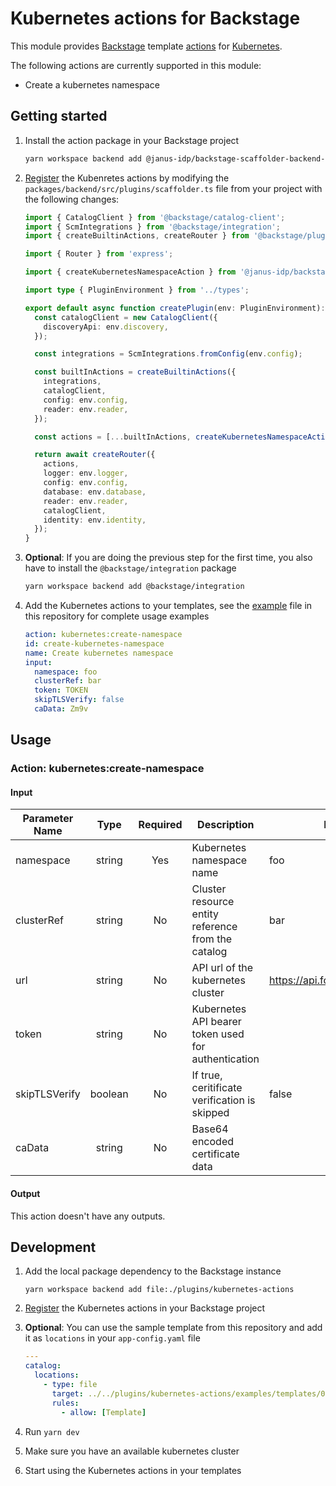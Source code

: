 # Kubernetes actions for Backstage

This module provides [Backstage](https://backstage.io/) template [actions](https://backstage.io/docs/features/software-templates/builtin-actions) for [Kubernetes](https://kubernetes.io/docs/home/).

The following actions are currently supported in this module:

- Create a kubernetes namespace

## Getting started

1. Install the action package in your Backstage project

   ```bash
   yarn workspace backend add @janus-idp/backstage-scaffolder-backend-module-kubernetes
   ```

2. [Register](https://backstage.io/docs/features/software-templates/writing-custom-actions#registering-custom-actions) the Kubenretes actions by modifying the `packages/backend/src/plugins/scaffolder.ts` file from your project with the following changes:

   ```ts
   import { CatalogClient } from '@backstage/catalog-client';
   import { ScmIntegrations } from '@backstage/integration';
   import { createBuiltinActions, createRouter } from '@backstage/plugin-scaffolder-backend';

   import { Router } from 'express';

   import { createKubernetesNamespaceAction } from '@janus-idp/backstage-scaffolder-backend-module-kubernetes';

   import type { PluginEnvironment } from '../types';

   export default async function createPlugin(env: PluginEnvironment): Promise<Router> {
     const catalogClient = new CatalogClient({
       discoveryApi: env.discovery,
     });

     const integrations = ScmIntegrations.fromConfig(env.config);

     const builtInActions = createBuiltinActions({
       integrations,
       catalogClient,
       config: env.config,
       reader: env.reader,
     });

     const actions = [...builtInActions, createKubernetesNamespaceAction(catalogClient)];

     return await createRouter({
       actions,
       logger: env.logger,
       config: env.config,
       database: env.database,
       reader: env.reader,
       catalogClient,
       identity: env.identity,
     });
   }
   ```

3. **Optional**: If you are doing the previous step for the first time, you also have to install the `@backstage/integration` package

   ```bash
   yarn workspace backend add @backstage/integration
   ```

4. Add the Kubernetes actions to your templates, see the [example](./examples/templates/01-kubernetes-template.yaml) file in this repository for complete usage examples

   ```yaml
   action: kubernetes:create-namespace
   id: create-kubernetes-namespace
   name: Create kubernetes namespace
   input:
     namespace: foo
     clusterRef: bar
     token: TOKEN
     skipTLSVerify: false
     caData: Zm9v
   ```

## Usage

### Action: kubernetes:create-namespace

#### Input

| Parameter Name |  Type   | Required | Description                                         | Example                           |
| -------------- | :-----: | :------: | --------------------------------------------------- | --------------------------------- |
| namespace      | string  |   Yes    | Kubernetes namespace name                           | foo                               |
| clusterRef     | string  |    No    | Cluster resource entity reference from the catalog  | bar                               |
| url            | string  |    No    | API url of the kubernetes cluster                   | <https://api.foo.redhat.com:6443> |
| token          | string  |    No    | Kubernetes API bearer token used for authentication |                                   |
| skipTLSVerify  | boolean |    No    | If true, ceritificate verification is skipped       | false                             |
| caData         | string  |    No    | Base64 encoded certificate data                     |                                   |

#### Output

This action doesn't have any outputs.

## Development

1. Add the local package dependency to the Backstage instance

   ```shell
   yarn workspace backend add file:./plugins/kubernetes-actions
   ```

2. [Register](#getting-started) the Kubernetes actions in your Backstage project
3. **Optional**: You can use the sample template from this repository and add it as `locations` in your `app-config.yaml` file

   ```yaml
   ---
   catalog:
     locations:
       - type: file
         target: ../../plugins/kubernetes-actions/examples/templates/01-kubernetes-template.yaml
         rules:
           - allow: [Template]
   ```

4. Run `yarn dev`
5. Make sure you have an available kubernetes cluster
6. Start using the Kubernetes actions in your templates
